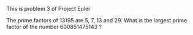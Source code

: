 
This is problem 3 of Project Euler

The prime factors of 13195 are 5, 7, 13 and 29.
What is the largest prime factor of the number 600851475143 ?